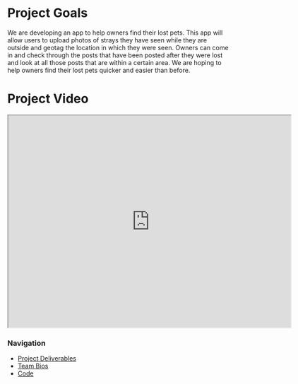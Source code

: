 # Project Goals
We are developing an app to help owners find their lost pets. This app will allow users to upload photos of strays they have seen while they are outside and geotag the location in which they were seen. Owners can come in and check through the posts that have been posted after they were lost and look at all those posts that are within a certain area. We are hoping to help owners find their lost pets quicker and easier than before.

# Project Video
<html>
<body>
 <iframe allowfullscreen="allowfullscreen" src="https://drive.google.com/file/d/1YuPAbAOPONVLlbt4kWjWFB11NUWPWz9Z/preview" width="640" height="480" allow="autoplay"></iframe>
</body>
</html>

### Navigation
* [Project Deliverables](https://ldpresley1.github.io/StraySpotter/ProjectDeliverables/)
* [Team Bios](https://ldpresley1.github.io/StraySpotter/TeamBios/)
* [Code](https://ldpresley1.github.io/StraySpotter/Code/)
